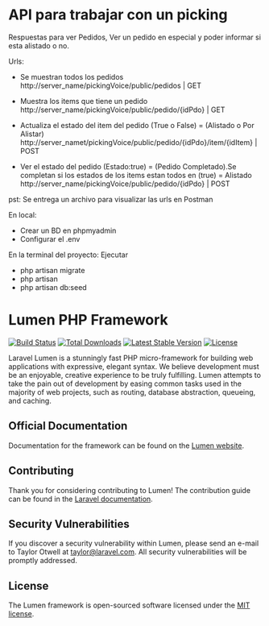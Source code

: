 # API para trabajar con un picking
Respuestas para ver Pedidos, Ver un pedido en especial y poder informar si esta alistado o no.

Urls:
- Se muestran todos los pedidos  
http://server_name/pickingVoice/public/pedidos  | GET

- Muestra los items que tiene un pedido  
http://server_name/pickingVoice/public/pedido/{idPdo}  | GET

- Actualiza el estado del item del pedido (True o False) = (Alistado o Por Alistar)
http://server_namet/pickingVoice/public/pedido/{idPdo}/item/{idItem} | POST

- Ver el estado del pedido (Estado:true) = (Pedido Completado).Se completan si los estados de los items estan todos en (true) = Alistado          
http://server_name/pickingVoice/public/pedido/{idPdo} | POST

pst: Se entrega un archivo para visualizar las urls en Postman

En local: 
- Crear un BD en phpmyadmin
- Configurar el .env

En la terminal del proyecto: Ejecutar
- php artisan migrate
- php artisan 
- php artisan db:seed

# Lumen PHP Framework

[![Build Status](https://travis-ci.org/laravel/lumen-framework.svg)](https://travis-ci.org/laravel/lumen-framework)
[![Total Downloads](https://img.shields.io/packagist/dt/laravel/framework)](https://packagist.org/packages/laravel/lumen-framework)
[![Latest Stable Version](https://img.shields.io/packagist/v/laravel/framework)](https://packagist.org/packages/laravel/lumen-framework)
[![License](https://img.shields.io/packagist/l/laravel/framework)](https://packagist.org/packages/laravel/lumen-framework)

Laravel Lumen is a stunningly fast PHP micro-framework for building web applications with expressive, elegant syntax. We believe development must be an enjoyable, creative experience to be truly fulfilling. Lumen attempts to take the pain out of development by easing common tasks used in the majority of web projects, such as routing, database abstraction, queueing, and caching.

## Official Documentation

Documentation for the framework can be found on the [Lumen website](https://lumen.laravel.com/docs).

## Contributing

Thank you for considering contributing to Lumen! The contribution guide can be found in the [Laravel documentation](https://laravel.com/docs/contributions).

## Security Vulnerabilities

If you discover a security vulnerability within Lumen, please send an e-mail to Taylor Otwell at taylor@laravel.com. All security vulnerabilities will be promptly addressed.

## License

The Lumen framework is open-sourced software licensed under the [MIT license](https://opensource.org/licenses/MIT).
